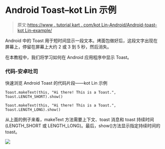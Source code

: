 # Android Toast–kot Lin 示例

> 原文:[https://www . tutorial kart . com/kot Lin-Android/Android-toast-kot Lin-example/](https://www.tutorialkart.com/kotlin-android/android-toast-kotlin-example/)

Android 中的 Toast 用于短时间显示一段文本。烤面包做好后，这段文字出现在屏幕上，停留在屏幕上大约 2 或 3 到 5 秒，然后消失。

在本教程中，我们将学习如何在 Android 应用程序中显示 Toast。

### 代码-安卓吐司

快速浏览 Android Toast 的代码片段——kot Lin 示例

```
Toast.makeText(this, "Hi there! This is a Toast.", Toast.LENGTH_SHORT).show()

Toast.makeText(this, "Hi there! This is a Toast.", Toast.LENGTH_LONG).show()
```

从上面的例子来看，makeText 方法需要上下文、toast 消息和 toast 持续时间(LENGTH_SHORT 或 LENGTH_LONG)。最后，show()方法显示指定持续时间的 toast。

[![](../Images/925da31b32d6bc3827932f6c8afb11bb.png)](https://www.tutorialkart.com/)
